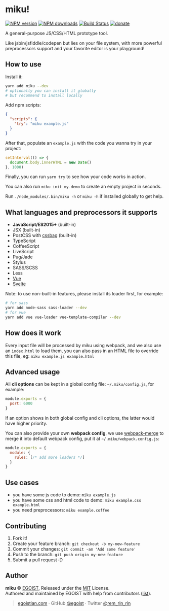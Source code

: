 # miku!

[![NPM version](https://img.shields.io/npm/v/miku.svg?style=flat)](https://npmjs.com/package/miku) [![NPM downloads](https://img.shields.io/npm/dm/miku.svg?style=flat)](https://npmjs.com/package/miku) [![Build Status](https://img.shields.io/circleci/project/egoist/miku/master.svg?style=flat)](https://circleci.com/gh/egoist/miku) [![donate](https://img.shields.io/badge/$-donate-ff69b4.svg?maxAge=2592000&style=flat)](https://github.com/egoist/donate)

A general-purpose JS/CSS/HTML prototype tool.

Like jsbin/jsfiddle/codepen but lies on your file system, with more powerful preprocessors support and your favorite editor is your playground!

## How to use

Install it:

```bash
yarn add miku --dev
# optionally you can install it globally
# but recommend to install locally
```

Add npm scripts:

```json
{
  "scripts": {
    "try": "miku example.js"
  }
}
```

After that, populate an `example.js` with the code you wanna try in your project:

```js
setInterval(() => {
  document.body.innerHTML = new Date()
}, 1000)
```

Finally, you can run `yarn try` to see how your code works in action.

You can also run `miku init my-demo` to create an empty project in seconds.

Run `./node_modules/.bin/miku -h` or `miku -h` if installed globally to get help.

## What languages and preprocessors it supports

- **JavaScript/ES2015+** (built-in)
- JSX (built-in)
- PostCSS with [cssbag](https://github.com/egoist/cssbag) (built-in)
- TypeScript
- CoffeeScript
- LiveScript
- Pug/Jade
- Stylus
- SASS/SCSS
- Less
- [Vue](https://github.com/vuejs/vue-loader)
- [Svelte](https://github.com/sveltejs/svelte-loader)

Note: to use non-built-in features, please install its loader first, for example:

```bash
# for sass
yarn add node-sass sass-loader --dev
# for vue
yarn add vue vue-loader vue-template-compiler --dev
```

## How does it work

Every input file will be processed by miku using webpack, and we also use an `index.html` to load them, you can also pass in an HTML file to override this file, eg: `miku example.js example.html`

## Advanced usage

All **cli options** can be kept in a global config file: `~/.miku/config.js`, for example:

```js
module.exports = {
  port: 6000
}
```

If an option shows in both global config and cli options, the latter would have higher priority.

You can also provide your own **webpack config**, we use [webpack-merge](https://github.com/survivejs/webpack-merge) to merge it into default webpack config, put it at `~/.miku/webpack.config.js`:

```js
module.exports = {
  module: {
    rules: [/* add more loaders */]
  }
}
```

## Use cases

- you have some js code to demo: `miku example.js`
- you have some css and html code to demo: `miku example.css example.html`
- you need preprocessors: `miku example.coffee`

## Contributing

1. Fork it!
2. Create your feature branch: `git checkout -b my-new-feature`
3. Commit your changes: `git commit -am 'Add some feature'`
4. Push to the branch: `git push origin my-new-feature`
5. Submit a pull request :D

## Author

**miku** © [EGOIST](https://github.com/egoist), Released under the [MIT](https://egoist.mit-license.org/) License.<br>
Authored and maintained by EGOIST with help from contributors ([list](https://github.com/egoist/miku/contributors)).

> [egoistian.com](https://egoistian.com) · GitHub [@egoist](https://github.com/egoist) · Twitter [@rem_rin_rin](https://twitter.com/rem_rin_rin)
